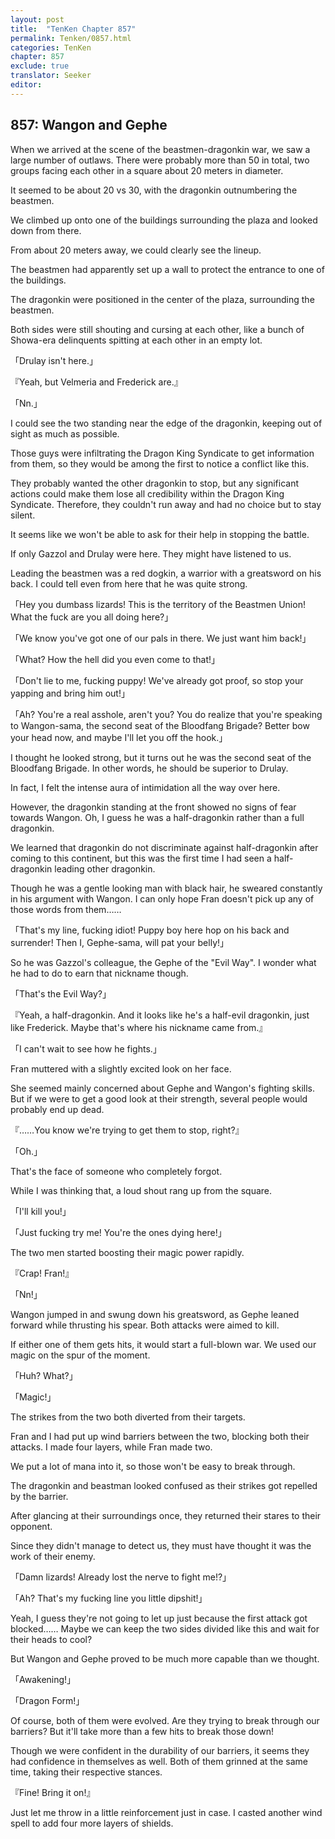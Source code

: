 ```yaml
---
layout: post
title:  "TenKen Chapter 857"
permalink: Tenken/0857.html
categories: TenKen
chapter: 857
exclude: true
translator: Seeker
editor: 
---
```

<h2>857: Wangon and Gephe</h2>

 When we arrived at the scene of the beastmen-dragonkin war, we saw a large number of outlaws. There were probably more than 50 in total, two groups facing each other in a square about 20 meters in diameter.

 It seemed to be about 20 vs 30, with the dragonkin outnumbering the beastmen.

 We climbed up onto one of the buildings surrounding the plaza and looked down from there.

 From about 20 meters away, we could clearly see the lineup.

 The beastmen had apparently set up a wall to protect the entrance to one of the buildings.

 The dragonkin were positioned in the center of the plaza, surrounding the beastmen.

 Both sides were still shouting and cursing at each other, like a bunch of Showa-era delinquents spitting at each other in an empty lot.

「Drulay isn't here.」

『Yeah, but Velmeria and Frederick are.』

「Nn.」

 I could see the two standing near the edge of the dragonkin, keeping out of sight as much as possible.

 Those guys were infiltrating the Dragon King Syndicate to get information from them, so they would be among the first to notice a conflict like this.

 They probably wanted the other dragonkin to stop, but any significant actions could make them lose all credibility within the Dragon King Syndicate. Therefore, they couldn't run away and had no choice but to stay silent.

 It seems like we won't be able to ask for their help in stopping the battle.

 If only Gazzol and Drulay were here. They might have listened to us.

 Leading the beastmen was a red dogkin, a warrior with a greatsword on his back. I could tell even from here that he was quite strong.

「Hey you dumbass lizards! This is the territory of the Beastmen Union! What the fuck are you all doing here?」

「We know you've got one of our pals in there. We just want him back!」

「What? How the hell did you even come to that!」

「Don't lie to me, fucking puppy! We've already got proof, so stop your yapping and bring him out!」

「Ah? You're a real asshole, aren't you? You do realize that you're speaking to Wangon-sama, the second seat of the Bloodfang Brigade? Better bow your head now, and maybe I'll let you off the hook.」

 I thought he looked strong, but it turns out he was the second seat of the Bloodfang Brigade. In other words, he should be superior to Drulay.

 In fact, I felt the intense aura of intimidation all the way over here.

 However, the dragonkin standing at the front showed no signs of fear towards Wangon. Oh, I guess he was a half-dragonkin rather than a full dragonkin.

 We learned that dragonkin do not discriminate against half-dragonkin after coming to this continent, but this was the first time I had seen a half-dragonkin leading other dragonkin.

 Though he was a gentle looking man with black hair, he sweared constantly in his argument with Wangon. I can only hope Fran doesn't pick up any of those words from them……

「That's my line, fucking idiot! Puppy boy here hop on his back and surrender! Then I, Gephe-sama, will pat your belly!」

 So he was Gazzol's colleague, the Gephe of the "Evil Way". I wonder what he had to do to earn that nickname though.

「That's the Evil Way?」

『Yeah, a half-dragonkin. And it looks like he's a half-evil dragonkin, just like Frederick. Maybe that's where his nickname came from.』

「I can't wait to see how he fights.」

 Fran muttered with a slightly excited look on her face.

 She seemed mainly concerned about Gephe and Wangon's fighting skills. But if we were to get a good look at their strength, several people would probably end up dead.

『……You know we're trying to get them to stop, right?』

「Oh.」

 That's the face of someone who completely forgot.

 While I was thinking that, a loud shout rang up from the square.

「I'll kill you!」

「Just fucking try me! You're the ones dying here!」

 The two men started boosting their magic power rapidly.

『Crap! Fran!』

「Nn!」

 Wangon jumped in and swung down his greatsword, as Gephe leaned forward while thrusting his spear. Both attacks were aimed to kill.

 If either one of them gets hits, it would start a full-blown war. We used our magic on the spur of the moment.

「Huh? What?」

「Magic!」

 The strikes from the two both diverted from their targets.

 Fran and I had put up wind barriers between the two, blocking both their attacks. I made four layers, while Fran made two.

 We put a lot of mana into it, so those won't be easy to break through.

 The dragonkin and beastman looked confused as their strikes got repelled by the barrier.

 After glancing at their surroundings once, they returned their stares to their opponent.

 Since they didn't manage to detect us, they must have thought it was the work of their enemy.

「Damn lizards! Already lost the nerve to fight me!?」

「Ah? That's my fucking line you little dipshit!」

 Yeah, I guess they're not going to let up just because the first attack got blocked…… Maybe we can keep the two sides divided like this and wait for their heads to cool?

 But Wangon and Gephe proved to be much more capable than we thought.

「Awakening!」

「Dragon Form!」

 Of course, both of them were evolved. Are they trying to break through our barriers? But it'll take more than a few hits to break those down!

 Though we were confident in the durability of our barriers, it seems they had confidence in themselves as well. Both of them grinned at the same time, taking their respective stances.

『Fine! Bring it on!』

 Just let me throw in a little reinforcement just in case. I casted another wind spell to add four more layers of shields.





